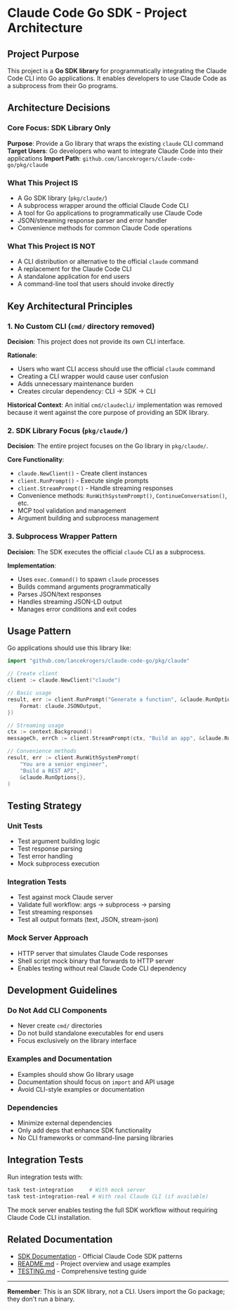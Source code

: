 # Claude Code Go SDK - Project Architecture

## Project Purpose

This project is a **Go SDK library** for programmatically integrating the Claude Code CLI into Go applications. It enables developers to use Claude Code as a subprocess from their Go programs.

## Architecture Decisions

### Core Focus: SDK Library Only

**Purpose**: Provide a Go library that wraps the existing `claude` CLI command
**Target Users**: Go developers who want to integrate Claude Code into their applications
**Import Path**: `github.com/lancekrogers/claude-code-go/pkg/claude`

### What This Project IS

- A Go SDK library (`pkg/claude/`)
- A subprocess wrapper around the official Claude Code CLI
- A tool for Go applications to programmatically use Claude Code
- JSON/streaming response parser and error handler
- Convenience methods for common Claude Code operations

### What This Project IS NOT

- A CLI distribution or alternative to the official `claude` command
- A replacement for the Claude Code CLI
- A standalone application for end users
- A command-line tool that users should invoke directly

## Key Architectural Principles

### 1. No Custom CLI (`cmd/` directory removed)

**Decision**: This project does not provide its own CLI interface.

**Rationale**:
- Users who want CLI access should use the official `claude` command
- Creating a CLI wrapper would cause user confusion
- Adds unnecessary maintenance burden
- Creates circular dependency: CLI → SDK → CLI

**Historical Context**: An initial `cmd/claudecli/` implementation was removed because it went against the core purpose of providing an SDK library.

### 2. SDK Library Focus (`pkg/claude/`)

**Decision**: The entire project focuses on the Go library in `pkg/claude/`.

**Core Functionality**:
- `claude.NewClient()` - Create client instances
- `client.RunPrompt()` - Execute single prompts
- `client.StreamPrompt()` - Handle streaming responses
- Convenience methods: `RunWithSystemPrompt()`, `ContinueConversation()`, etc.
- MCP tool validation and management
- Argument building and subprocess management

### 3. Subprocess Wrapper Pattern

**Decision**: The SDK executes the official `claude` CLI as a subprocess.

**Implementation**:
- Uses `exec.Command()` to spawn `claude` processes
- Builds command arguments programmatically
- Parses JSON/text responses
- Handles streaming JSON-LD output
- Manages error conditions and exit codes

## Usage Pattern

Go applications should use this library like:

```go
import "github.com/lancekrogers/claude-code-go/pkg/claude"

// Create client
client := claude.NewClient("claude")

// Basic usage
result, err := client.RunPrompt("Generate a function", &claude.RunOptions{
    Format: claude.JSONOutput,
})

// Streaming usage
ctx := context.Background()
messageCh, errCh := client.StreamPrompt(ctx, "Build an app", &claude.RunOptions{})

// Convenience methods
result, err := client.RunWithSystemPrompt(
    "You are a senior engineer",
    "Build a REST API",
    &claude.RunOptions{},
)
```

## Testing Strategy

### Unit Tests
- Test argument building logic
- Test response parsing
- Test error handling
- Mock subprocess execution

### Integration Tests
- Test against mock Claude server
- Validate full workflow: args → subprocess → parsing
- Test streaming responses
- Test all output formats (text, JSON, stream-json)

### Mock Server Approach
- HTTP server that simulates Claude Code responses
- Shell script mock binary that forwards to HTTP server
- Enables testing without real Claude Code CLI dependency

## Development Guidelines

### Do Not Add CLI Components
- Never create `cmd/` directories
- Do not build standalone executables for end users
- Focus exclusively on the library interface

### Examples and Documentation
- Examples should show Go library usage
- Documentation should focus on `import` and API usage
- Avoid CLI-style examples or documentation

### Dependencies
- Minimize external dependencies
- Only add deps that enhance SDK functionality
- No CLI frameworks or command-line parsing libraries

## Integration Tests

Run integration tests with:
```bash
task test-integration     # With mock server
task test-integration-real # With real Claude CLI (if available)
```

The mock server enables testing the full SDK workflow without requiring Claude Code CLI installation.

## Related Documentation

- [SDK Documentation](ai_docs/claude_docs/sdk.md) - Official Claude Code SDK patterns
- [README.md](README.md) - Project overview and usage examples
- [TESTING.md](TESTING.md) - Comprehensive testing guide

---

**Remember**: This is an SDK library, not a CLI. Users import the Go package; they don't run a binary.
